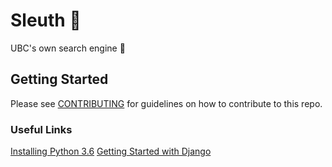 # Sleuth :mag_right:
UBC's own search engine :rocket:

## Getting Started
Please see [CONTRIBUTING](https://github.com/ubclaunchpad/sleuth/blob/master/.github/CONTRIBUTING.md) for guidelines on how to contribute to this repo.

### Useful Links
[Installing Python 3.6](https://www.python.org/downloads/)
[Getting Started with Django](https://www.djangoproject.com/start/)
